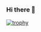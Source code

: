 ### Hi there 👋
[![trophy](https://github-profile-trophy.vercel.app/?username=shekharkausalye)](https://github.com/ryo-ma/github-profile-trophy)
<!--
**shekharkausalye/shekharkausalye** is a ✨ _special_ ✨ repository because its `README.md` (this file) appears on your GitHub profile.

Here are some ideas to get you started:

- 🔭 I’m currently working on ...
- 🌱 I’m currently learning ...
- 👯 I’m looking to collaborate on ...
- 🤔 I’m looking for help with ...
- 💬 Ask me about ...
- 📫 How to reach me: ...
- 😄 Pronouns: ...
- ⚡ Fun fact: ...
-->
